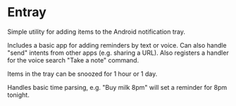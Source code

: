 Entray
======

Simple utility for adding items to the Android notification tray.

Includes a basic app for adding reminders by text or voice. Can also handle "send" intents from other apps (e.g. sharing a URL). Also registers a handler for the voice search "Take a note" command.

Items in the tray can be snoozed for 1 hour or 1 day.

Handles basic time parsing, e.g. "Buy milk 8pm" will set a reminder for 8pm tonight.
